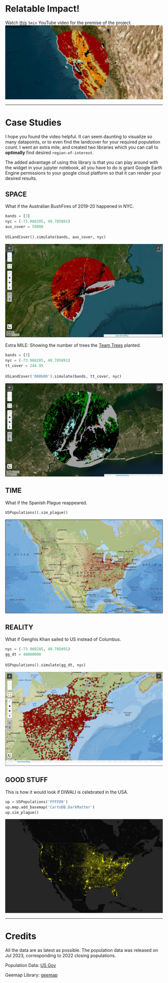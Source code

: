 # Relatable Impact!

Watch [this](https://youtu.be/UT_-BeZl2o4) `5min` YouTube video for the premise of the project.
[![bk2899](./assets/meta/thumbnail.jpeg)](https://www.youtube.com/watch?v=UT_-BeZl2o4)

---

# Case Studies

I hope you found the video helpful. It can seem daunting to visualize so many datapoints, or to even find the landcover for your required population count. I went an extra mile, and created two libraries which you can call to __optimally__ find desired `region-of-interest`.

The added advantage of using this library is that you can play around with the widget in your jupyter notebook, all you have to do is grant Google Earth Engine permissions to your google cloud platform so that it can render your desired results.

## SPACE

What if the Australian BushFires of 2019-20 happened in NYC.

```python
bands = [3]
nyc = (-73.968285, 40.785091)
aus_cover = 59000

USLandCover().simulate(bands, aus_cover, nyc)
```

![NYC Bushfire](./assets/meta/nyc-bf.jpeg)

Extra MILE: Showing the number of trees the [Team Trees](https://teamtrees.org/) planted.

```python
bands = [3]
nyc = (-73.968285, 40.785091)
tt_cover = 244.95

USLandCover('008b00').simulate(bands, tt_cover, nyc)
```

![NYC TT](assets/meta/nyc-tt.jpeg)

## TIME

What if the Spanish Plague reappeared.

```python
USPopulations().sim_plague()
```

![US Spanish Plague](./assets/meta/us-sp.jpeg)

## REALITY

What if Genghis Khan sailed to US instead of Columbus.

```python
nyc = (-73.968285, 40.785091)
gg_dt = 40000000

USPopulations().simulate(gg_dt, nyc)
```

![NYC Genghis Khan](./assets/meta/nyc-gk.jpeg)

## GOOD STUFF

This is how it would look if DIWALI is celebrated in the USA.

```python
up = USPopulations('FFFF00')
up.mep.add_basemap('CartoDB.DarkMatter')
up.sim_plague()
```

![US DIWALI](assets/meta/us-diwali.png)

---

# Credits

All the data are as latest as possible. The population data was released on Jul 2023, corresponding to 2022 closing populations.

Population Data: [US Gov](https://www.census.gov/data/tables/time-series/demo/popest/2020s-total-cities-and-towns.html)

Geemap Library: [geemap](https://geemap.org/)
